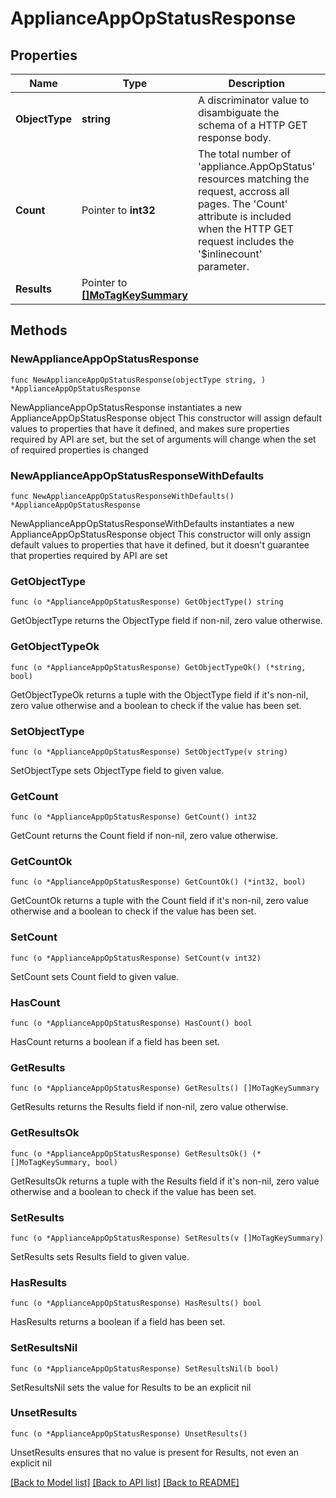 # ApplianceAppOpStatusResponse

## Properties

Name | Type | Description | Notes
------------ | ------------- | ------------- | -------------
**ObjectType** | **string** | A discriminator value to disambiguate the schema of a HTTP GET response body. | 
**Count** | Pointer to **int32** | The total number of &#39;appliance.AppOpStatus&#39; resources matching the request, accross all pages. The &#39;Count&#39; attribute is included when the HTTP GET request includes the &#39;$inlinecount&#39; parameter. | [optional] 
**Results** | Pointer to [**[]MoTagKeySummary**](MoTagKeySummary.md) |  | [optional] 

## Methods

### NewApplianceAppOpStatusResponse

`func NewApplianceAppOpStatusResponse(objectType string, ) *ApplianceAppOpStatusResponse`

NewApplianceAppOpStatusResponse instantiates a new ApplianceAppOpStatusResponse object
This constructor will assign default values to properties that have it defined,
and makes sure properties required by API are set, but the set of arguments
will change when the set of required properties is changed

### NewApplianceAppOpStatusResponseWithDefaults

`func NewApplianceAppOpStatusResponseWithDefaults() *ApplianceAppOpStatusResponse`

NewApplianceAppOpStatusResponseWithDefaults instantiates a new ApplianceAppOpStatusResponse object
This constructor will only assign default values to properties that have it defined,
but it doesn't guarantee that properties required by API are set

### GetObjectType

`func (o *ApplianceAppOpStatusResponse) GetObjectType() string`

GetObjectType returns the ObjectType field if non-nil, zero value otherwise.

### GetObjectTypeOk

`func (o *ApplianceAppOpStatusResponse) GetObjectTypeOk() (*string, bool)`

GetObjectTypeOk returns a tuple with the ObjectType field if it's non-nil, zero value otherwise
and a boolean to check if the value has been set.

### SetObjectType

`func (o *ApplianceAppOpStatusResponse) SetObjectType(v string)`

SetObjectType sets ObjectType field to given value.


### GetCount

`func (o *ApplianceAppOpStatusResponse) GetCount() int32`

GetCount returns the Count field if non-nil, zero value otherwise.

### GetCountOk

`func (o *ApplianceAppOpStatusResponse) GetCountOk() (*int32, bool)`

GetCountOk returns a tuple with the Count field if it's non-nil, zero value otherwise
and a boolean to check if the value has been set.

### SetCount

`func (o *ApplianceAppOpStatusResponse) SetCount(v int32)`

SetCount sets Count field to given value.

### HasCount

`func (o *ApplianceAppOpStatusResponse) HasCount() bool`

HasCount returns a boolean if a field has been set.

### GetResults

`func (o *ApplianceAppOpStatusResponse) GetResults() []MoTagKeySummary`

GetResults returns the Results field if non-nil, zero value otherwise.

### GetResultsOk

`func (o *ApplianceAppOpStatusResponse) GetResultsOk() (*[]MoTagKeySummary, bool)`

GetResultsOk returns a tuple with the Results field if it's non-nil, zero value otherwise
and a boolean to check if the value has been set.

### SetResults

`func (o *ApplianceAppOpStatusResponse) SetResults(v []MoTagKeySummary)`

SetResults sets Results field to given value.

### HasResults

`func (o *ApplianceAppOpStatusResponse) HasResults() bool`

HasResults returns a boolean if a field has been set.

### SetResultsNil

`func (o *ApplianceAppOpStatusResponse) SetResultsNil(b bool)`

 SetResultsNil sets the value for Results to be an explicit nil

### UnsetResults
`func (o *ApplianceAppOpStatusResponse) UnsetResults()`

UnsetResults ensures that no value is present for Results, not even an explicit nil

[[Back to Model list]](../README.md#documentation-for-models) [[Back to API list]](../README.md#documentation-for-api-endpoints) [[Back to README]](../README.md)


